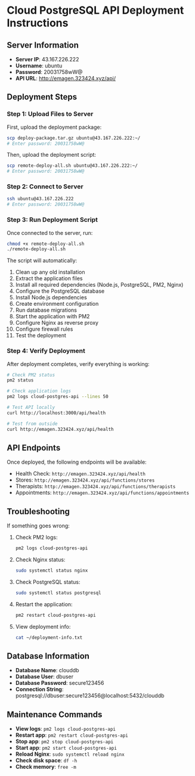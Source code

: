# Cloud PostgreSQL API Deployment Instructions

## Server Information
- **Server IP**: 43.167.226.222
- **Username**: ubuntu
- **Password**: 20031758wW@
- **API URL**: http://emagen.323424.xyz/api/

## Deployment Steps

### Step 1: Upload Files to Server

First, upload the deployment package:
```bash
scp deploy-package.tar.gz ubuntu@43.167.226.222:~/
# Enter password: 20031758wW@
```

Then, upload the deployment script:
```bash
scp remote-deploy-all.sh ubuntu@43.167.226.222:~/
# Enter password: 20031758wW@
```

### Step 2: Connect to Server

```bash
ssh ubuntu@43.167.226.222
# Enter password: 20031758wW@
```

### Step 3: Run Deployment Script

Once connected to the server, run:
```bash
chmod +x remote-deploy-all.sh
./remote-deploy-all.sh
```

The script will automatically:
1. Clean up any old installation
2. Extract the application files
3. Install all required dependencies (Node.js, PostgreSQL, PM2, Nginx)
4. Configure the PostgreSQL database
5. Install Node.js dependencies
6. Create environment configuration
7. Run database migrations
8. Start the application with PM2
9. Configure Nginx as reverse proxy
10. Configure firewall rules
11. Test the deployment

### Step 4: Verify Deployment

After deployment completes, verify everything is working:

```bash
# Check PM2 status
pm2 status

# Check application logs
pm2 logs cloud-postgres-api --lines 50

# Test API locally
curl http://localhost:3000/api/health

# Test from outside
curl http://emagen.323424.xyz/api/health
```

## API Endpoints

Once deployed, the following endpoints will be available:

- Health Check: `http://emagen.323424.xyz/api/health`
- Stores: `http://emagen.323424.xyz/api/functions/stores`
- Therapists: `http://emagen.323424.xyz/api/functions/therapists`
- Appointments: `http://emagen.323424.xyz/api/functions/appointments`

## Troubleshooting

If something goes wrong:

1. Check PM2 logs:
   ```bash
   pm2 logs cloud-postgres-api
   ```

2. Check Nginx status:
   ```bash
   sudo systemctl status nginx
   ```

3. Check PostgreSQL status:
   ```bash
   sudo systemctl status postgresql
   ```

4. Restart the application:
   ```bash
   pm2 restart cloud-postgres-api
   ```

5. View deployment info:
   ```bash
   cat ~/deployment-info.txt
   ```

## Database Information

- **Database Name**: clouddb
- **Database User**: dbuser
- **Database Password**: secure123456
- **Connection String**: postgresql://dbuser:secure123456@localhost:5432/clouddb

## Maintenance Commands

- **View logs**: `pm2 logs cloud-postgres-api`
- **Restart app**: `pm2 restart cloud-postgres-api`
- **Stop app**: `pm2 stop cloud-postgres-api`
- **Start app**: `pm2 start cloud-postgres-api`
- **Reload Nginx**: `sudo systemctl reload nginx`
- **Check disk space**: `df -h`
- **Check memory**: `free -m`